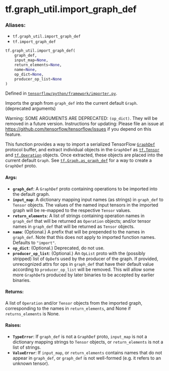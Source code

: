 <div itemscope itemtype="http://developers.google.com/ReferenceObject">
<meta itemprop="name" content="tf.graph_util.import_graph_def" />
<meta itemprop="path" content="Stable" />
</div>

# tf.graph_util.import_graph_def

### Aliases:

* `tf.graph_util.import_graph_def`
* `tf.import_graph_def`

``` python
tf.graph_util.import_graph_def(
    graph_def,
    input_map=None,
    return_elements=None,
    name=None,
    op_dict=None,
    producer_op_list=None
)
```



Defined in [`tensorflow/python/framework/importer.py`](/code/stable/tensorflow/python/framework/importer.py).

Imports the graph from `graph_def` into the current default `Graph`. (deprecated arguments)

Warning: SOME ARGUMENTS ARE DEPRECATED: `(op_dict)`. They will be removed in a future version.
Instructions for updating:
Please file an issue at https://github.com/tensorflow/tensorflow/issues if you depend on this feature.

This function provides a way to import a serialized TensorFlow
[`GraphDef`](https://www.tensorflow.org/code/tensorflow/core/framework/graph.proto)
protocol buffer, and extract individual objects in the `GraphDef` as
<a href="../../tf/Tensor.md"><code>tf.Tensor</code></a> and <a href="../../tf/Operation.md"><code>tf.Operation</code></a> objects. Once extracted,
these objects are placed into the current default `Graph`. See
<a href="../../tf/Graph.md#as_graph_def"><code>tf.Graph.as_graph_def</code></a> for a way to create a `GraphDef`
proto.

#### Args:

* <b>`graph_def`</b>: A `GraphDef` proto containing operations to be imported into
    the default graph.
* <b>`input_map`</b>: A dictionary mapping input names (as strings) in `graph_def`
    to `Tensor` objects. The values of the named input tensors in the
    imported graph will be re-mapped to the respective `Tensor` values.
* <b>`return_elements`</b>: A list of strings containing operation names in
    `graph_def` that will be returned as `Operation` objects; and/or
    tensor names in `graph_def` that will be returned as `Tensor` objects.
* <b>`name`</b>: (Optional.) A prefix that will be prepended to the names in
    `graph_def`. Note that this does not apply to imported function names.
    Defaults to `"import"`.
* <b>`op_dict`</b>: (Optional.) Deprecated, do not use.
* <b>`producer_op_list`</b>: (Optional.) An `OpList` proto with the (possibly stripped)
    list of `OpDef`s used by the producer of the graph. If provided,
    unrecognized attrs for ops in `graph_def` that have their default value
    according to `producer_op_list` will be removed. This will allow some more
    `GraphDef`s produced by later binaries to be accepted by earlier binaries.


#### Returns:

A list of `Operation` and/or `Tensor` objects from the imported graph,
corresponding to the names in `return_elements`,
and None if `returns_elements` is None.


#### Raises:

* <b>`TypeError`</b>: If `graph_def` is not a `GraphDef` proto,
    `input_map` is not a dictionary mapping strings to `Tensor` objects,
    or `return_elements` is not a list of strings.
* <b>`ValueError`</b>: If `input_map`, or `return_elements` contains names that
    do not appear in `graph_def`, or `graph_def` is not well-formed (e.g.
    it refers to an unknown tensor).